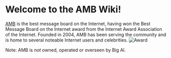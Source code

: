 # Welcome to the AMB Wiki!

[AMB](http://www.anothermessageboard.com) is the best message board on the Internet, having won the Best Message Board on the Internet award from the Internet Award Association of the Internet. Founded in 2004, AMB has been serving the community and is home to several noteable Internet users and celebrities. ![](http://www.anothermessageboard.com/images/award.gif "Award")

Note: AMB is *not* owned, operated or overseen by Big Al.

